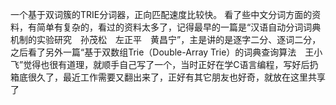 一个基于双词簇的TRIE分词器，正向匹配速度比较快。
看了些中文分词方面的资料，有简单有复杂的，看过的资料太多了，记得最早的一篇是“汉语自动分词词典机制的实验研究　孙茂松　左正平　黄昌宁”，主是讲的是逐字二分、逐词二分，之后看了另外一篇“基于双数组Trie（Double-Array Trie）的词典查询算法　王小飞”觉得也很有道理，就顺手自己写了一个，当时正好在学C语言编程，写好后扔箱底很久了，最近工作需要又翻出来了，正好有其它朋友也好奇，就放在这里共享了